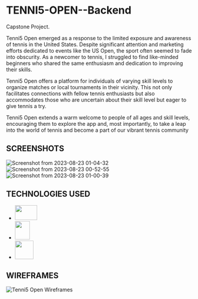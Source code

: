 # TENNI5-OPEN--Backend
Capstone Project. 

Tenni5 Open emerged as a response to the limited exposure and awareness of tennis in the United States. Despite significant attention and marketing efforts dedicated to events like the US Open, the sport often seemed to fade into obscurity. As a newcomer to tennis, I struggled to find like-minded beginners who shared the same enthusiasm and dedication to improving their skills. 

Tenni5 Open offers a platform for individuals of varying skill levels to organize matches or local tournaments in their vicinity. This not only facilitates connections with fellow tennis enthusiasts but also accommodates those who are uncertain about their skill level but eager to give tennis a try. 

Tenni5 Open extends a warm welcome to people of all ages and skill levels, encouraging them to explore the app and, most importantly, to take a leap into the world of tennis and become a part of our vibrant tennis community 
## SCREENSHOTS ##
![Screenshot from 2023-08-23 01-04-32](https://github.com/jessvasq/TENNI5-OPEN--Backend/assets/119137671/81052445-2390-485a-8ca9-75b4e84096dc)
![Screenshot from 2023-08-23 00-52-55](https://github.com/jessvasq/TENNI5-OPEN--Backend/assets/119137671/77c1c615-294d-42c2-9979-723967448d0f)
![Screenshot from 2023-08-23 01-00-39](https://github.com/jessvasq/TENNI5-OPEN--Backend/assets/119137671/ef967401-ba39-4fd2-aaf7-06e1784d00fb)

## TECHNOLOGIES USED ##
* <img src='https://github.com/jessvasq/TENNI5-OPEN--Frontend/assets/119137671/49513bb4-138b-4bd4-a189-374a7aa00f60' width=60px height=40px>   
* <img src='https://github.com/jessvasq/TENNI5-OPEN--Frontend/assets/119137671/6373e3bf-c127-45a5-89b6-b12445370199' width=40px height=50px>   
* <img src='https://github.com/jessvasq/TENNI5-OPEN--Frontend/assets/119137671/924c3638-5edc-4eb7-af19-2197a98e5834' width=50px height=50px>   

## WIREFRAMES
![Tenni5 Open Wireframes](https://github.com/jessvasq/TENNI5-OPEN--Backend/assets/119137671/a241f2ed-8973-4d6b-816f-4d6fef87cb56)
